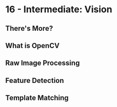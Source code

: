 # 16 - Intermediate: Vision

## There's More?

## What is OpenCV

## Raw Image Processing

## Feature Detection

## Template Matching
